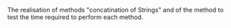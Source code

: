 The realisation of methods "concatination of Strings" and of the method to test the time required to perform each method.   